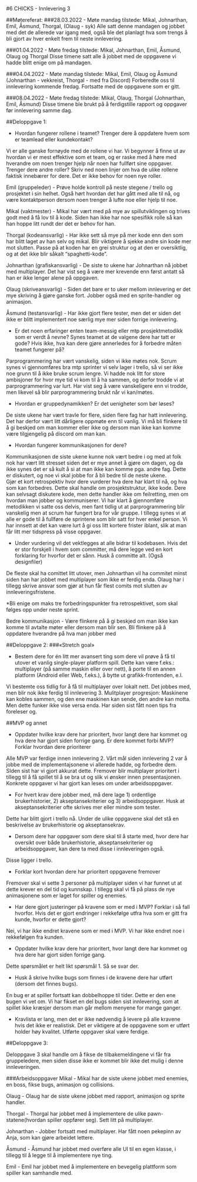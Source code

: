 #6 CHICKS - Innlevering 3

##Møtereferat:
###28.03.2022 - Møte mandag 
tilstede: Mikal, Johnarthan, Emil, Åsmund, Thorgal, (Olaug - syk)
Alle satt denne mandagen og jobbet med det de allerede var igang med, også ble det planlagt hva som trengs å bli gjort av hver enkelt frem til neste innlevering. 

###01.04.2022 - Møte fredag 
tilstede: Mikal, Johnarthan, Emil, Åsmund, Olaug og Thorgal 
Disse timene satt alle å jobbet med de oppgavene vi hadde blitt enige om på mandagen. 

###04.04.2022 - Møte mandag
tilstede: Mikal, Emil, Olaug og Åsmund (Johnarthan - vekkreist, Thorgal - med fra Discord)
Forberedte oss til innlevering kommende fredag. Fortsatte med de oppgavene som er gitt. 

###08.04.2022 - Møte fredag
tilstede: Mikal, Olaug, Thorgal (Johnarthan, Emil, Åsmund)
Disse timene ble brukt på å ferdigstille rapport og oppgaver før innlevering samme dag. 

##Deloppgave 1:
* Hvordan fungerer rollene i teamet? Trenger dere å oppdatere hvem som er teamlead eller kundekontakt?

Vi er alle ganske fornøyde med de rollene vi har. Vi begynner å finne ut av hvordan vi er mest effektive som et team, og er raske med å høre med hverandre om noen trenger hjelp når noen har fullført sine oppgaver. 
Trenger dere andre roller? Skriv ned noen linjer om hva de ulike rollene faktisk innebærer for dere.
Det er ikke behov for noen nye roller. 

Emil (gruppeleder) - Prøve holde kontroll på neste stegene / trello og prosjektet i sin helhet. Også hørt hvordan det har gått med alle til nå, og være kontaktperson dersom noen trenger å lufte noe eller hjelp til noe. 

Mikal (vaktmester)  - Mikal har vært med på mye av spillutviklingen og trives godt med å få lov til å kode. Siden han ikke har noe spesifikk rolle så kan han hoppe litt rundt der det er behov for han. 

Thorgal (kodeansvarlig) - Har ikke sett så mye på mer kode enn den som har blitt laget av han selv og mikal. Blir viktigere å sjekke andre sin kode mer mot slutten. Passe på at koden har en grei struktur og at den er oversiktlig, og at det ikke blir såkalt “spaghetti-kode”. 

Johnarthan (grafiskansvarlig) - De siste to ukene har Johnarthan nå jobbet med multiplayer. Det har vist seg å være mer krevende enn først antatt så han er ikke lenger alene på oppgaven. 

Olaug (skriveansvarlig)  - Siden det bare er to uker mellom innlevering er det mye skriving å gjøre ganske fort. Jobber også med en sprite-handler og animasjon. 

Åsmund (testansvarlig)  -  Har ikke gjort flere tester, men det er siden det ikke er blitt implementert noe særlig mye mer siden forrige innlevering.

* Er det noen erfaringer enten team-messig eller mtp prosjektmetodikk som er verdt å nevne? Synes teamet at de valgene dere har tatt er gode? Hvis ikke, hva kan dere gjøre annerledes for å forbedre måten teamet fungerer på?

Parprogrammering har vært vanskelig, siden vi ikke møtes nok. Scrum synes vi gjennomføres bra mtp sprinter vi selv lager i trello, så vi ser ikke noe grunn til å ikke bruke scrum lengre. Vi hadde nok litt for store ambisjoner for hvor mye tid vi kom til å ha sammen, og derfor trodde vi at parprogrammering var lurt. Har vist seg å være vanskeligere enn vi trodde, men likevel så blir parprogrammering brukt når vi kan/møtes. 

* Hvordan er gruppedynamikken? Er det uenigheter som bør løses?

De siste ukene har vært travle for flere, siden flere fag har hatt innlevering. Det har derfor vært litt dårligere oppmøte enn til vanlig. Vi må bli flinkere til å gi beskjed om man kommer eller ikke og dersom man ikke kan komme være tilgjengelig på discord om man kan. 

* Hvordan fungerer kommunikasjonen for dere?

Kommunikasjonen de siste ukene kunne nok vært bedre i og med at folk nok har vært litt stresset siden det er mye annet å gjøre om dagen, og da ikke synes det er så kult å si at man ikke kan komme pga. andre fag. Dette er diskutert, og noe vi skal jobbe for å bli bedre til de neste ukene.  
Gjør et kort retrospektiv hvor dere vurderer hva dere har klart til nå, og hva som kan forbedres. Dette skal handle om prosjektstruktur, ikke kode. Dere kan selvsagt diskutere kode, men dette handler ikke om feilretting, men om hvordan man jobber og kommuniserer.
Vi har klart å gjennomføre metodikken vi satte oss delvis, men fant tidlig ut at parprogrammering blir vanskelig men at scrum har fungert bra for vår gruppe. I tillegg synes vi at alle er gode til å fullføre de sprintene som blir satt for hver enkel person. Vi har innsett at det kan være lurt å gi oss litt kortere frister iblant, slik at man får litt mer tidspress på visse oppgaver. 

* Under vurdering vil det vektlegges at alle bidrar til kodebasen. Hvis det er stor forskjell i hvem som committer, må dere legge ved en kort forklaring for hvorfor det er sånn. Husk å committe alt. (Også designfiler)

De fleste skal ha comittet litt utover, men Johnarthan vil ha commitet minst siden han har jobbet med multiplayer som ikke er ferdig enda. Olaug har i tillegg skrive ansvar som gjør at hun får flest comits mot slutten av innleveringsfristene.  

*Bli enige om maks tre forbedringspunkter fra retrospektivet, som skal følges opp under neste sprint.

Bedre kommunikasjon - Være flinkere på å gi beskjed om man ikke kan komme til avtalte møter eller dersom man blir sen. 
Bli flinkere på å oppdatere hverandre på hva man jobber med


##Deloppgave 2:
###«Stretch goal»
* Bestem dere for én litt mer avansert ting som dere vil prøve å få til utover et vanlig single-player platform spill. Dette kan være f.eks.: multiplayer (på samme maskin eller over nett), å porte til en annen platform (Android eller Web, f.eks.), å bytte ut grafikk-frontenden, e.l.

Vi bestemte oss tidlig for å få til multiplayer over lokalt nett. Det jobbes med, men blir nok ikke ferdig til innlevering 3. 
Mulitplayer progresjon: Maskinene kan kobles sammen, og den ene maskinen kan sende, den andre kan motta. Men dette funker ikke vise versa enda. Har siden sist fått noen tips fra foreleser og. 



##MVP og annet 
* Oppdater hvilke krav dere har prioritert, hvor langt dere har kommet og hva dere har gjort siden forrige gang. Er dere kommet forbi MVP? Forklar hvordan dere prioriterer 

Alle MVP var ferdige innen innlevering 2. Vårt mål siden innlevering 2 var å jobbe med de implementajsonene vi allerede hadde, og forbedre dem. SIden sist har vi gjort akkurat dette. Fremover blir multiplayer prioritert i tillegg til å få spillet til å se bra ut og slik vi ønsker innen presentasjonen. Konkrete oppgaver vi har gjort kan leses om under arbeidsoppgaver. 

* For hvert krav dere jobber med, må dere lage 1) ordentlige brukerhistorier, 2) akseptansekriterier og 3) arbeidsoppgaver. Husk at akseptansekriterier ofte skrives mer eller mindre som tester.

Dette har blitt gjort i trello nå. Under de ulike oppgavene skal det stå en beskrivelse av brukerhistorie og akseptansekrav.

* Dersom dere har oppgaver som dere skal til å starte med, hvor dere har oversikt over både brukerhistorie, akseptansekriterier og arbeidsoppgaver, kan dere ta med disse i innleveringen også.

Disse ligger i trello. 

* Forklar kort hvordan dere har prioritert oppgavene fremover

Fremover skal vi sette 3 personer på multiplayer siden vi har funnet ut at dette krever en del tid og kunnskap. I tillegg skal vi få på plass de nye animasjonene som er laget for spiller og enemies.
 
* Har dere gjort justeringer på kravene som er med i MVP? Forklar i så fall hvorfor. Hvis det er gjort endringer i rekkefølge utfra hva som er gitt fra kunde, hvorfor er dette gjort?

Nei, vi har ikke endret kravene som er med i MVP. Vi har ikke endret noe i rekkefølgen fra kunden. 

* Oppdater hvilke krav dere har prioritert, hvor langt dere har kommet og hva dere har gjort siden forrige gang.

Dette spørsmålet er helt likt spørsmål 1. Så se svar der. 

* Husk å skrive hvilke bugs som finnes i de kravene dere har utført (dersom det finnes bugs).

En bug er at spiller fortsatt kan dobbelhoppe til tider. Dette er den ene bugen vi vet om. Vi har fikset en del bugs siden sist innlevering, som at spillet ikke kræsjer dersom man går mellom menyene for mange ganger. 

* Kravlista er lang, men det er ikke nødvendig å levere på alle kravene hvis det ikke er realistisk. Det er viktigere at de oppgavene som er utført holder høy kvalitet. Utførte oppgaver skal være ferdige.

##Deloppgave 3:

Deloppgave 3 skal handle om å fikse de tilbakemeldingene vi får fra gruppeledere, men siden disse ikke er kommet blir ikke det mulig i denne innleveringen.  

###Arbeidsoppgaver
Mikal - Mikal har de siste ukene jobbet med enemies, en boss, fikse bugs, animasjon og collisions. 

Olaug - Olaug har de siste ukene jobbet med rapport, animasjon og sprite handler. 

Thorgal - Thorgal har jobbet med å implementere de ulike pawn-statene(hvordan spiller oppfører seg). Sett litt på multiplayer. 

Johnarthan - Jobber fortsatt med multiplayer. Har fått noen pekepinn av Anja, som kan gjøre arbeidet lettere. 

Åsmund - Åsmund har jobbet med overføre alle UI til en egen klasse, i tillegg til å legge til å implementere nye ting. 

Emil - Emil har jobbet med å implementere en bevegelig plattform som spiller kan samhandle med. 
